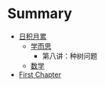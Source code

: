 # Summary

* [日积月累](README.md)
  * [学而思](xue-er-si.md)
    * 第八讲：种树问题
  * [数学](shu-xue.md)
* [First Chapter](chapter1.md)

